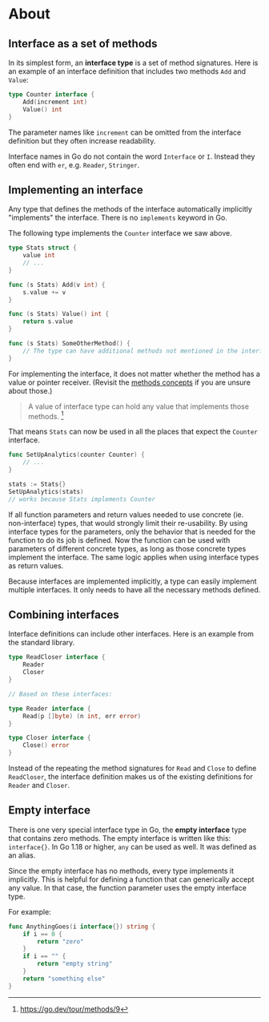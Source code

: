 # About

## Interface as a set of methods

In its simplest form, an **interface type** is a set of method signatures.
Here is an example of an interface definition that includes two methods `Add` and `Value`:

```go
type Counter interface {
    Add(increment int)
    Value() int
}
```

The parameter names like `increment` can be omitted from the interface definition but they often increase readability.

Interface names in Go do not contain the word `Interface` or `I`.
Instead they often end with `er`, e.g. `Reader`, `Stringer`.

## Implementing an interface

Any type that defines the methods of the interface automatically implicitly "implements" the interface.
There is no `implements` keyword in Go.

The following type implements the `Counter` interface we saw above.

```go
type Stats struct {
    value int
    // ...
}

func (s Stats) Add(v int) {
    s.value += v
}

func (s Stats) Value() int {
    return s.value
}

func (s Stats) SomeOtherMethod() {
    // The type can have additional methods not mentioned in the interface.
}
```

For implementing the interface, it does not matter whether the method has a value or pointer receiver.
(Revisit the [methods concepts][concept-methods] if you are unsure about those.)

> A value of interface type can hold any value that implements those methods. [^1]

That means `Stats` can now be used in all the places that expect the `Counter` interface.

```go
func SetUpAnalytics(counter Counter) {
    // ...
}

stats := Stats{}
SetUpAnalytics(stats)
// works because Stats implements Counter
```

If all function parameters and return values needed to use concrete (ie. non-interface) types, that would strongly limit their re-usability.
By using interface types for the parameters, only the behavior that is needed for the function to do its job is defined.
Now the function can be used with parameters of different concrete types, as long as those concrete types implement the interface.
The same logic applies when using interface types as return values.

Because interfaces are implemented implicitly, a type can easily implement multiple interfaces.
It only needs to have all the necessary methods defined.

## Combining interfaces

Interface definitions can include other interfaces.
Here is an example from the standard library.

```go
type ReadCloser interface {
	Reader
	Closer
}

// Based on these interfaces:

type Reader interface {
	Read(p []byte) (n int, err error)
}

type Closer interface {
	Close() error
}
```

Instead of the repeating the method signatures for `Read` and `Close` to define `ReadCloser`, the interface definition makes us of the existing definitions for `Reader` and `Closer`.

## Empty interface

There is one very special interface type in Go, the **empty interface** type that contains zero methods.
The empty interface is written like this: `interface{}`.
In Go 1.18 or higher, `any` can be used as well. It was defined as an alias.

Since the empty interface has no methods, every type implements it implicitly.
This is helpful for defining a function that can generically accept any value.
In that case, the function parameter uses the empty interface type.

For example:

```go
func AnythingGoes(i interface{}) string {
    if i == 0 {
        return "zero"
    }
    if i == "" {
        return "empty string"
    }
    return "something else"
}
```

[^1]: https://go.dev/tour/methods/9

[concept-methods]: /tracks/go/concepts/methods
